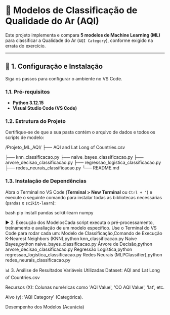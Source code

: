 # 📄 Modelos de Classificação de Qualidade do Ar (AQI)

Este projeto implementa e compara **5 modelos de Machine Learning (ML)** para classificar a Qualidade do Ar (`AQI Category`), conforme exigido na errata do exercício.

---

## 🚀 1. Configuração e Instalação

Siga os passos para configurar o ambiente no VS Code.

### 1.1. Pré-requisitos

* **Python 3.12.15**
* **Visual Studio Code (VS Code)**

### 1.2. Estrutura do Projeto

Certifique-se de que a sua pasta contém o arquivo de dados e todos os scripts de modelo:

/Projeto_ML_AQI/ ├── AQI and Lat Long of Countries.csv

├── knn_classificacao.py ├── naive_bayes_classificacao.py ├── arvore_decisao_classificacao.py ├── regressao_logistica_classificacao.py ├── redes_neurais_classificacao.py └── README.md

### 1.3. Instalação de Dependências

Abra o Terminal no VS Code (**Terminal > New Terminal** ou `Ctrl + '`) e execute o seguinte comando para instalar todas as bibliotecas necessárias (`pandas` e `scikit-learn`):

bash
pip install pandas scikit-learn numpy

▶️ 2. Execução dos ModelosCada script executa o pré-processamento, treinamento e avaliação de um modelo específico. Use o Terminal do VS Code para rodar cada um:
Modelo de Classificação,Comando de Execução
K-Nearest Neighbors (KNN),python knn_classificacao.py
Naive Bayes,python naive_bayes_classificacao.py
Árvore de Decisão,python arvore_decisao_classificacao.py
Regressão Logística,python regressao_logistica_classificacao.py
Redes Neurais (MLPClassifier),python redes_neurais_classificacao.py

📊 3. Análise de Resultados
Variáveis Utilizadas
Dataset: AQI and Lat Long of Countries.csv

Recursos (X): Colunas numéricas como 'AQI Value', 'CO AQI Value', 'lat', etc.

Alvo (y): 'AQI Category' (Categórica).

Desempenho dos Modelos (Acurácia)



